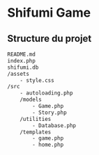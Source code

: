 # Shifumi Game

## Structure du projet

```bash
README.md
index.php
shifumi.db
/assets
    - style.css
/src
    - autoloading.php
    /models
        - Game.php
        - Story.php
    /utilities
        - Database.php
    /templates
        - game.php
        - home.php
```